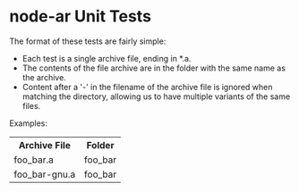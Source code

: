 node-ar Unit Tests
==================
The format of these tests are fairly simple:

* Each test is a single archive file, ending in *.a.
* The contents of the file archive are in the folder with the same name as the archive.
* Content after a '-' in the filename of the archive file is ignored when matching the directory, allowing us to have multiple variants of the same files.

Examples:

<table>
  <tr>
    <th>Archive File</th>
    <th>Folder</th>
  </tr>
  <tr>
    <td>foo_bar.a</td>
    <td>foo_bar</td>
  </tr>
  <tr>
    <td>foo_bar-gnu.a</td>
    <td>foo_bar</td>
  </tr>
</table>


